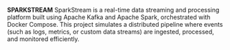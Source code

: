 **SPARKSTREAM**
SparkStream is a real-time data streaming and processing platform built using Apache Kafka and Apache Spark, orchestrated with Docker Compose. This project simulates a distributed pipeline where events (such as logs, metrics, or custom data streams) are ingested, processed, and monitored efficiently.
